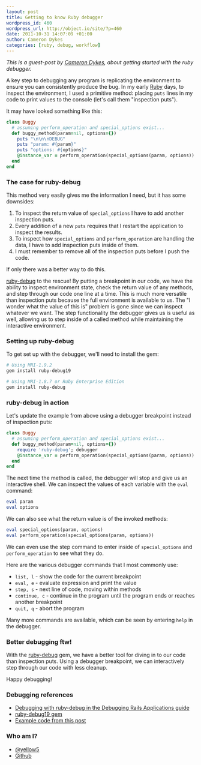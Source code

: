 ```yaml
---
layout: post
title: Getting to know Ruby debugger
wordpress_id: 460
wordpress_url: http://object.io/site/?p=460
date: 2011-10-31 14:07:09 +01:00
author: Cameron Dykes
categories: [ruby, debug, workflow]
---
```

<em>This is a guest-post by <a href="https://github.com/yellow5">Cameron Dykes</a>, about getting started with the ruby debugger.</em>

A key step to debugging any program is replicating the environment to ensure you can consistently produce the bug. In my early <a href="http://ruby-lang.org">Ruby</a> days, to inspect the environment, I used a primitive method: placing <code>puts</code> lines in my code to print values to the console (let's call them "inspection puts").

It may have looked something like this:

```ruby
class Buggy
  # assuming perform_operation and special_options exist...
  def buggy_method(param=nil, options={})
    puts "\n\n\nDEBUG"
    puts "param: #{param}"
    puts "options: #{options}"
    @instance_var = perform_operation(special_options(param, options))
  end
end
```

<h3>The case for ruby-debug</h3>

This method very easily gives me the information I need, but it has some downsides:

1. To inspect the return value of <code>special_options</code> I have to add another inspection puts.
1. Every addition of a new <code>puts</code> requires that I restart the application to inspect the results.
1. To inspect how <code>special_options</code> and <code>perform_operation</code> are handling the data, I have to add inspection puts inside of them.
1. I must remember to remove all of the inspection puts before I push the code.

If only there was a better way to do this.

<a href="https://rubygems.org/gems/ruby-debug19">ruby-debug</a> to the rescue! By putting a breakpoint in our code, we have the ability to inspect environment state, check the return value of any methods, and step through our code one line at a time. This is much more versatile than inspection puts because the full environment is available to us. The "I wonder what the value of this is" problem is gone since we can inspect whatever we want. The step functionality the debugger gives us is useful as well, allowing us to step inside of a called method while maintaining the interactive environment.

<h3>Setting up ruby-debug</h3>

To get set up with the debugger, we'll need to install the gem:

```sh
# Using MRI-1.9.2
gem install ruby-debug19

# Using MRI-1.8.7 or Ruby Enterprise Edition
gem install ruby-debug
```

<h3>ruby-debug in action</h3>

Let's update the example from above using a debugger breakpoint instead of inspection puts:

```ruby
class Buggy
  # assuming perform_operation and special_options exist...
  def buggy_method(param=nil, options={})
    require 'ruby-debug'; debugger
    @instance_var = perform_operation(special_options(param, options))
  end
end
```

The next time the method is called, the debugger will stop and give us an interactive shell. We can inspect the values of each variable with the <code>eval</code> command:

``` ruby
eval param
eval options
```

We can also see what the return value is of the invoked methods:

``` ruby
eval special_options(param, options)
eval perform_operation(special_options(param, options))
```

We can even use the step command to enter inside of <code>special_options</code> and <code>perform_operation</code> to see what they do.

Here are the various debugger commands that I most commonly use:

* <code>list, l</code> - show the code for the current breakpoint
* <code>eval, e</code> - evaluate expression and print the value
* <code>step, s</code> - next line of code, moving within methods
* <code>continue, c</code> - continue in the program until the program ends or reaches another breakpoint
* <code>quit, q</code> - abort the program

Many more commands are available, which can be seen by entering <code>help</code> in the debugger.

<h3>Better debugging ftw!</h3>

With the <a href="https://rubygems.org/gems/ruby-debug19">ruby-debug</a> gem, we have a better tool for diving in to our code than inspection puts. Using a debugger breakpoint, we can interactively step through our code with less cleanup.

Happy debugging!

<h3>Debugging references</h3>


* <a href="http://guides.rubyonrails.org/debugging_rails_applications.html#debugging-with-ruby-debug">Debugging with ruby-debug in the Debugging Rails Applications guide</a>
* <a href="https://rubygems.org/gems/ruby-debug19">ruby-debug19 gem</a>
* <a href="https://gist.github.com/1290190">Example code from this post</a>

<h3>Who am I?</h3>

<ul>
<li><a href="http://twitter.com/yellow5">@yellow5</a></li>
<li><a href="http://github.com/yellow5">Github</a></li>
</ul>
